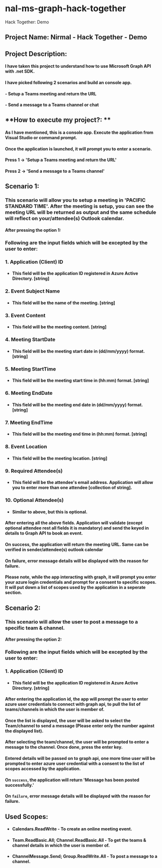# nal-ms-graph-hack-together
Hack Together: Demo

## **Project Name:** Nirmal - Hack Together - Demo

## **Project Description:**

#### I have taken this project to understand how to use Microsoft Graph API with .net SDK.
#### I have picked following 2 scenarios and build an console app.

#### - Setup a Teams meeting and return the URL
#### - Send a message to a Teams channel or chat 

## **How to execute my project?: **

#### As I have mentioned, this is a console app. Execute the application from Visual Studio or command prompt.

#### Once the application is launched, it will prompt you to enter a scenario.

#### Press 1 -> 'Setup a Teams meeting and return the URL'
#### Press 2 -> 'Send a message to a Teams channel'

## Scenario 1:

### This scenario will allow you to setup a meeting in 'PACIFIC STANDARD TIME'. After the meeting is setup, you can see the meeting URL will be returned as output and the same schedule will reflect on your/attendee(s) Outlook calendar.

#### After pressing the option 1:

### Following are the input fields which will be excepted by the user to enter:

### 1. Application (Client) ID 
 - #### This field will be the application ID registered in Azure Active Directory. [string]
### 2. Event Subject Name
 - #### This field will be the name of the meeting. [string]
### 3. Event Content
 - #### This field will be the meeting content. [string]
### 4. Meeting StartDate
 - #### This field will be the meeting start date in (dd/mm/yyyy) format. [string]
### 5. Meeting StartTime
 - #### This field will be the meeting start time in (hh:mm) format. [string]
### 6. Meeting EndDate
 - #### This field will be the meeting end date in (dd/mm/yyyy) format. [string]
### 7. Meeting EndTime
 - #### This field will be the meeting end time in (hh:mm) format. [string]
### 8. Event Location
 - #### This field will be the meeting location. [string]
### 9. Required Attendee(s)
 - #### This field will be the attendee's email address. Application will allow you to enter more than one attendee [collection of string].
### 10. Optional Attendee(s)
 - #### Similar to above, but this is optional.

#### After entering all the above fields. Application will validate (except optional attendee rest all fields it is mandatory) and send the keyed in details to Graph API to book an event. 
#### On success, the application will return the meeting URL. Same can be verified in sender/attendee(s) outlook calendar
#### On failure, error message details will be displayed with the reason for failure.

#### Please note, while the app interacting with graph, it will prompt you enter your azure login credentials and prompt for a consent to specific scopes. It will put down a list of scopes used by the application in a seperate section.

## Scenario 2:

### This scenario will allow the user to post a message to a specific team & channel.

#### After pressing the option 2:

### Following are the input fields which will be excepted by the user to enter:

### 1. Application (Client) ID 
 - #### This field will be the application ID registered in Azure Active Directory. [string]

#### After entering the application id, the app will prompt the user to enter azure user credentials to connect with graph api, to pull the list of teams/channels in which the user is member of.
#### Once the list is displayed, the user will be asked to select the Team/channel to send a message (Please enter only the number against the displayed list).

#### After selecting the team/channel, the user will be prompted to enter a message to the channel. Once done, press the enter key. 

#### Entered details will be passed on to graph api, one more time user will be prompted to enter azure user credential with a consent to the list of scopes accessed by the application. 
#### On `success`, the application will return 'Message has been posted successfully.'
#### On `failure`, error message details will be displayed with the reason for failure.


## Used Scopes:

- #### Calendars.ReadWrite - To create an online meeting event.
- #### Team.ReadBasic.All; Channel.ReadBasic.All - To get the teams & channel details in which the user is member of.
- #### ChannelMessage.Send; Group.ReadWrite.All - To post a message to a channel.